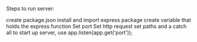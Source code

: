 Steps to run server:

create package.json
install and import express package
create variable that holds the express function
Set port
Set http request set paths and a catch all
to start up server, use app.listen(app.get('port'));